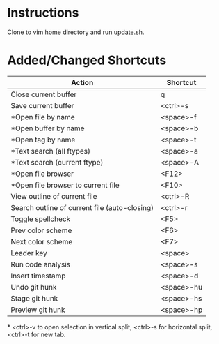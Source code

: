 # Instructions

Clone to vim home directory and run update.sh.

# Added/Changed Shortcuts

| Action                      | Shortcut     |
|-----------------------------|--------------|
| Close current buffer        | q            |
| Save current buffer         | \<ctrl\>-s   |
| *Open file by name          | \<space\>-f  |
| *Open buffer by name        | \<space\>-b  |
| *Open tag by name           | \<space\>-t  |
| *Text search (all ftypes)   | \<space\>-a  |
| *Text search (current ftype)| \<space\>-A  |
| *Open file browser          | \<F12\>      |
| *Open file browser to current file            | \<F10\>       |
| View outline of current file                  | \<ctrl\>-R    |
| Search outline of current file (auto-closing) | \<ctrl\>-r    |
| Toggle spellcheck           | \<F5\>    |
| Prev color scheme           | \<F6\>    |
| Next color scheme           | \<F7\>    |
| Leader key                  | \<space\> |
| Run code analysis           | \<space\>-s |
| Insert timestamp            | \<space\>-d |
| Undo git hunk               | \<space\>-hu |
| Stage git hunk              | \<space\>-hs |
| Preview git hunk            | \<space\>-hp |

\* \<ctrl\>-v to open selection in vertical split, \<ctrl\>-s for horizontal split, \<ctrl\>-t for new tab.
